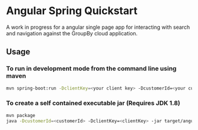 Angular Spring Quickstart
===


A work in progress for a angular single page app for interacting with search and navigation against the GroupBy cloud application.

Usage
---

### To run in development mode from the command line using maven

```bash
mvn spring-boot:run -DclientKey=<your client key> -DcustomerId=<your customer id>
```


### To create a self contained executable jar  (Requires JDK 1.8)

```bash
mvn package
java -DcustomerId=<customerId> -DclientKey=<clientKey> -jar target/angular-spring-quickstart-*.jar --server.port=8080
```
